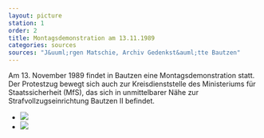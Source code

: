 ```yaml
---
layout: picture
station: 1
order: 2
title: Montagsdemonstration am 13.11.1989
categories: sources
sources: "J&uuml;rgen Matschie, Archiv Gedenkst&auml;tte Bautzen"
---
```

Am 13. November 1989 findet in Bautzen eine Montagsdemonstration statt. Der Protestzug bewegt sich auch zur Kreisdienststelle des Ministeriums f&uuml;r Staatssicherheit (MfS), das sich in unmittelbarer N&auml;he zur Strafvollzugseinrichtung Bautzen II befindet.

<ul class="carousel">
	<li><img src="{{ site.gallerypath }}/1_A_BautzenerBuerger_Quelle_Montagsdemo2_13-11-1989_JuergenMatschie.jpg"></li>
	<li><img src="{{ site.gallerypath }}/1_A_BautzenerBuerger_Quelle_Montagsdemo13-11-1989_JuergenMatschie.jpg"></li>
</ul>